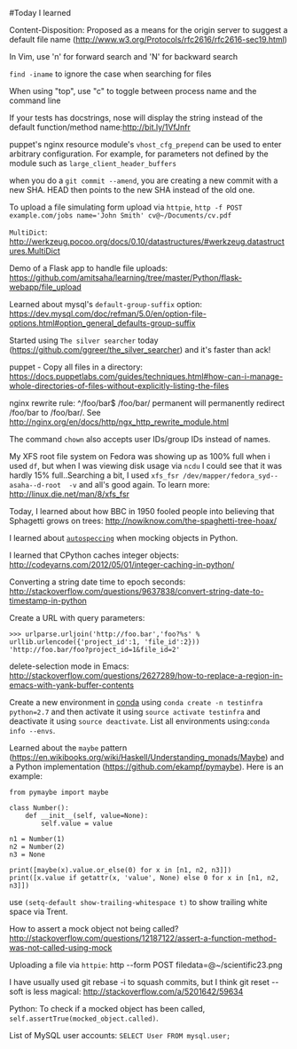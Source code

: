 #Today I learned

Content-Disposition: Proposed as a means for the origin server to suggest a default file name 
(http://www.w3.org/Protocols/rfc2616/rfc2616-sec19.html)


In Vim, use 'n' for forward search and 'N' for backward search


`find -iname` to ignore the case when searching for files


When using "top", use "c" to toggle between process name and the command line


If your tests has docstrings, nose will display the string instead of
the default function/method name:http://bit.ly/1VfJnfr


puppet's nginx resource module's `vhost_cfg_prepend` can be used to enter arbitrary configuration. For example, for parameters not defined by the module such as `large_client_header_buffers`


when you do a `git commit --amend`, you are creating a new commit with a new SHA. HEAD then points to the new SHA instead of the old one.


To upload a file simulating form upload via `httpie`, `http -f POST example.com/jobs name='John Smith' cv@~/Documents/cv.pdf`


`MultiDict`: http://werkzeug.pocoo.org/docs/0.10/datastructures/#werkzeug.datastructures.MultiDict


Demo of a Flask app to handle file uploads: https://github.com/amitsaha/learning/tree/master/Python/flask-webapp/file_upload


Learned about mysql's ``default-group-suffix`` option: https://dev.mysql.com/doc/refman/5.0/en/option-file-options.html#option_general_defaults-group-suffix


Started using `The silver searcher` today (https://github.com/ggreer/the_silver_searcher) and it's faster than ack!


puppet - Copy all files in a directory: https://docs.puppetlabs.com/guides/techniques.html#how-can-i-manage-whole-directories-of-files-without-explicitly-listing-the-files


nginx rewrite rule: ^/foo/bar$ /foo/bar/ permanent will permanently redirect /foo/bar to /foo/bar/. See http://nginx.org/en/docs/http/ngx_http_rewrite_module.html 


The command ``chown`` also accepts user IDs/group IDs instead of names.

My XFS root file system on Fedora was showing up as 100% full when i used `df`, but when I was viewing disk usage via `ncdu` I could see that it was hardly 15% full..Searching a bit, I used `xfs_fsr /dev/mapper/fedora_syd--asaha--d-root  -v` and all's good again. To learn more: http://linux.die.net/man/8/xfs_fsr


Today, I learned about how BBC in 1950 fooled people into believing that Sphagetti grows on trees: http://nowiknow.com/the-spaghetti-tree-hoax/ 


I learned about [`autospeccing`](https://docs.python.org/3/library/unittest.mock.html#autospeccing) when mocking objects in Python.


I learned that CPython caches integer objects: http://codeyarns.com/2012/05/01/integer-caching-in-python/


Converting a string date time to epoch seconds: http://stackoverflow.com/questions/9637838/convert-string-date-to-timestamp-in-python


Create a URL with query parameters: 
```
>>> urlparse.urljoin('http://foo.bar','foo?%s' % urllib.urlencode({'project_id':1, 'file_id':2}))
'http://foo.bar/foo?project_id=1&file_id=2'
```


delete-selection mode in Emacs: http://stackoverflow.com/questions/2627289/how-to-replace-a-region-in-emacs-with-yank-buffer-contents


Create a new environment in [conda](http://conda.pydata.org/docs/index.html) using ``conda create -n testinfra python=2.7`` and then activate it using ``source activate testinfra`` and deactivate it using ``source deactivate``. List all environments using:``conda info --envs``.


Learned about the ``maybe`` pattern (https://en.wikibooks.org/wiki/Haskell/Understanding_monads/Maybe) and a Python implementation (https://github.com/ekampf/pymaybe). Here is an example:
```
from pymaybe import maybe

class Number():
    def __init__(self, value=None):
        self.value = value

n1 = Number(1)
n2 = Number(2)
n3 = None

print([maybe(x).value.or_else(0) for x in [n1, n2, n3]])
print([x.value if getattr(x, 'value', None) else 0 for x in [n1, n2, n3]])
```


use ``(setq-default show-trailing-whitespace t)`` to show trailing white space via Trent.

How to assert a mock object not being called? http://stackoverflow.com/questions/12187122/assert-a-function-method-was-not-called-using-mock


Uploading a file via ``httpie``: http --form POST <blah> filedata=@~/scientific23.png 


I have usually used git rebase -i to squash commits, but I think git reset --soft is less magical: http://stackoverflow.com/a/5201642/59634


Python: To check if a mocked object has been called, ``self.assertTrue(mocked_object.called)``.


List of MySQL user accounts: ``SELECT User FROM mysql.user;``
